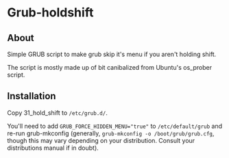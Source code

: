 Grub-holdshift
==============
About
-----

Simple GRUB script to make grub skip it's menu if you aren't holding
shift.

The script is mostly made up of bit canibalized from Ubuntu's os_prober
script.

Installation
------------

Copy 31_hold_shift to ```/etc/grub.d/```.

You'll need to add ```GRUB_FORCE_HIDDEN_MENU="true"``` to
```/etc/default/grub``` and re-run grub-mkconfig (generally,
```grub-mkconfig -o /boot/grub/grub.cfg```, though this may vary depending
on your distribution. Consult your distributions manual if in doubt).
